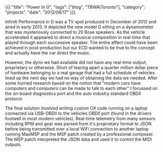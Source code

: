 ﻿{{{
  "title": "Power In G",
  "tags": ["blog", "TBWA\\Toronto"],
  "category": "projects",
  "date": "2013/08/17"
}}}

Infiniti Performance in G was a TV spot produced in December of 2012 and aired in early 2013. It depicted the new model G sitting on a dynamometer that was mysteriously connected to 20 Bose speakers. As the vehicle accelerated it appeared to direct a musical composition in real-time that played through each successive speaker. The entire affect could have been achieved in post-production but our ECD wanted to be true to the concept and actually have the car direct the music.


However, the dyno we had available did not have any real-time output, proprietary or otherwise. Short of tearing apart a quarter million dollar piece of hardware belonging to a real garage that had a full schedule of vehicles lined up the next day we had no way of obtaining the data we needed. After some hurried research based on the notion that "modern cars have computers and computers can be made to talk to each other" I focussed on the on-board diagnostics port and the auto industry standard OBDII protocol.

The final solution involved writing custom C# code running on a laptop connected via USB-OBDII to the vehicles OBDII port (found in the drivers footwell in most modern vehicles). Real-time telemetry from many sensors including RPM and gear was parsed from it's proprietary format to JSON before being transmitted over a local WiFi connection to another laptop running MaxMSP and the MSP patch created by a professional composer. The MSP patch interpreted the JSON data and used it to control the MIDI outputs. 

